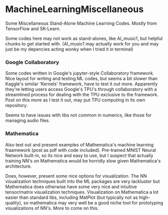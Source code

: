 # MachineLearningMiscellaneous
Some Miscellaneous Stand-Alone Machine Learning Codes. Mostly from TensorFlow and SK-Learn. 

Some codes here may not work as stand-alones, like AI_music1, but helpful chunks to get started with. (AI_music1 may actually work for you and may just be my depencies acting wonky when I tried it in terminal)

### Google Collaboratory
Some codes written in Google's jupyter-style Collaboratory framework. Nice layout for writing and testing ML codes, but seems a bit slower than Kaggle's similar 'Kernels' framework, have to test it out more. Apparently they're letting users access Google's TPU's through collaboratory with a streamlined process for dealing with the TPU exclusive to the framework. Post on this more as I test it out, may put TPU computing in its own repository.

Seems to have issues with libs not common in numerics, like those for managing audio files. 

### Mathematica 
Also test out and present examples of Mathematica's machine learning fraamework (post as pdf with code included). Pre-trained MNIST Neural Network built-in, so its nice and easy to use, but I suspect that actually training NN's on Mathematica would be horridly slow given Mathematica's architecture. 

Does, however, present some nice options for visualization. The NN visualization techniques built into the ML packages are very lackluster but Mathematica does otherwise have some very nice and intuitive tensor/matrix visualization techniques. Visualization on Mathematica a lot easier than standard libs, including MatPlot (but typically not as high-quality), so mathematica may very well be a good niche tool for prototyping visualizations of NN's. More to come on this.


